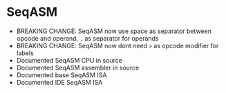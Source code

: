 # SeqASM
- BREAKING CHANGE: SeqASM now use space as separator between opcode and operand, `,` as separator for operands
- BREAKING CHANGE: SeqASM now dont need `>` as opcode modifier for labels
- Documented SeqASM CPU in source
- Documented SeqASM assembler in source
- Documented base SeqASM ISA
- Documented IDE SeqASM ISA
